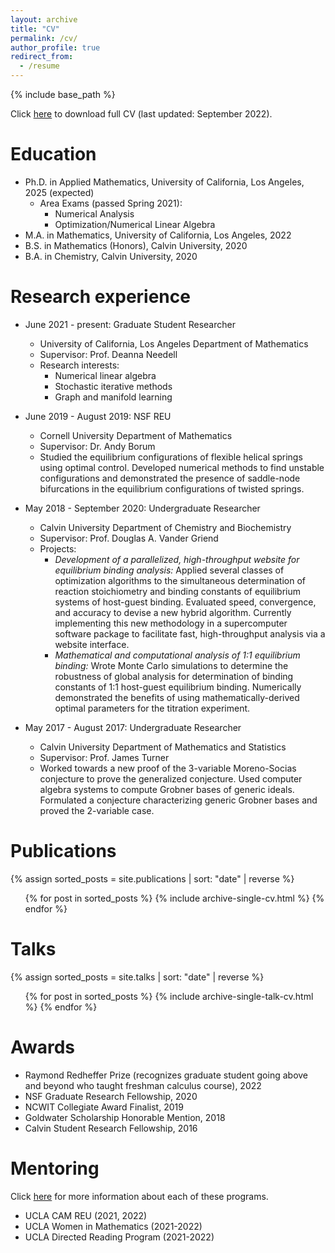 ```yaml
---
layout: archive
title: "CV"
permalink: /cv/
author_profile: true
redirect_from:
  - /resume
---
```


{% include base_path %}

Click [here](https://joycechew.github.io/files/JoyceChew_CV_Fall22.pdf) to download full CV (last updated: September 2022).

Education
======
* Ph.D. in Applied Mathematics, University of California, Los Angeles, 2025 (expected)
  * Area Exams (passed Spring 2021):
    * Numerical Analysis
    * Optimization/Numerical Linear Algebra
* M.A. in Mathematics, University of California, Los Angeles, 2022
* B.S. in Mathematics (Honors), Calvin University, 2020
* B.A. in Chemistry, Calvin University, 2020

Research experience
======
* June 2021 - present: Graduate Student Researcher
  * University of California, Los Angeles Department of Mathematics
  * Supervisor: Prof. Deanna Needell
  * Research interests:
    * Numerical linear algebra
    * Stochastic iterative methods
    * Graph and manifold learning

* June 2019 - August 2019: NSF REU
  * Cornell University Department of Mathematics
  * Supervisor: Dr. Andy Borum
  * Studied the equilibrium configurations of flexible helical springs using optimal control. Developed numerical methods to find unstable configurations and demonstrated the presence of saddle-node bifurcations in the equilibrium configurations of twisted springs.

* May 2018 - September 2020: Undergraduate Researcher
  * Calvin University Department of Chemistry and Biochemistry
  * Supervisor: Prof. Douglas A. Vander Griend
  * Projects:
    * _Development of a parallelized, high-throughput website for equilibrium binding analysis:_ Applied several classes of optimization algorithms to the simultaneous determination of reaction stoichiometry and binding constants of equilibrium systems of host-guest binding. Evaluated speed, convergence, and accuracy to devise a new hybrid algorithm. Currently implementing this new methodology in a supercomputer software package to facilitate fast, high-throughput analysis via a website interface.
    * _Mathematical and computational analysis of 1:1 equilibrium binding:_ Wrote Monte Carlo simulations to determine the robustness of global analysis for determination of binding constants of 1:1 host-guest equilibrium binding. Numerically demonstrated the benefits of using mathematically-derived optimal parameters for the titration experiment.

* May 2017 - August 2017: Undergraduate Researcher
  * Calvin University Department of Mathematics and Statistics
  * Supervisor: Prof. James Turner
  * Worked towards a new proof of the 3-variable Moreno-Socias conjecture to prove the generalized conjecture. Used computer algebra systems to compute Grobner bases of generic ideals. Formulated a conjecture characterizing generic Grobner bases and proved the 2-variable case.

<!-- Skills
======
* Skill 1
* Skill 2
  * Sub-skill 2.1
  * Sub-skill 2.2
  * Sub-skill 2.3
* Skill 3 -->

Publications
======
{% assign sorted_posts = site.publications | sort: "date" | reverse %}
  <ul>{% for post in sorted_posts %}
    {% include archive-single-cv.html %}
  {% endfor %}</ul>

Talks
======
{% assign sorted_posts = site.talks | sort: "date" | reverse %}
  <ul>{% for post in sorted_posts %}
    {% include archive-single-talk-cv.html %}
  {% endfor %}</ul>

<!-- Teaching
======
  <ul>{% for post in site.teaching %}
    {% include archive-single-cv.html %}
  {% endfor %}</ul> -->

Awards
======
* Raymond Redheffer Prize (recognizes graduate student going above and beyond who taught freshman calculus course), 2022
* NSF Graduate Research Fellowship, 2020
* NCWIT Collegiate Award Finalist, 2019
* Goldwater Scholarship Honorable Mention, 2018
* Calvin Student Research Fellowship, 2016

Mentoring
======
Click [here](https://joycechew.github.io/mentoring/) for more information about each of these programs.
* UCLA CAM REU (2021, 2022)
* UCLA Women in Mathematics (2021-2022)
* UCLA Directed Reading Program (2021-2022)
